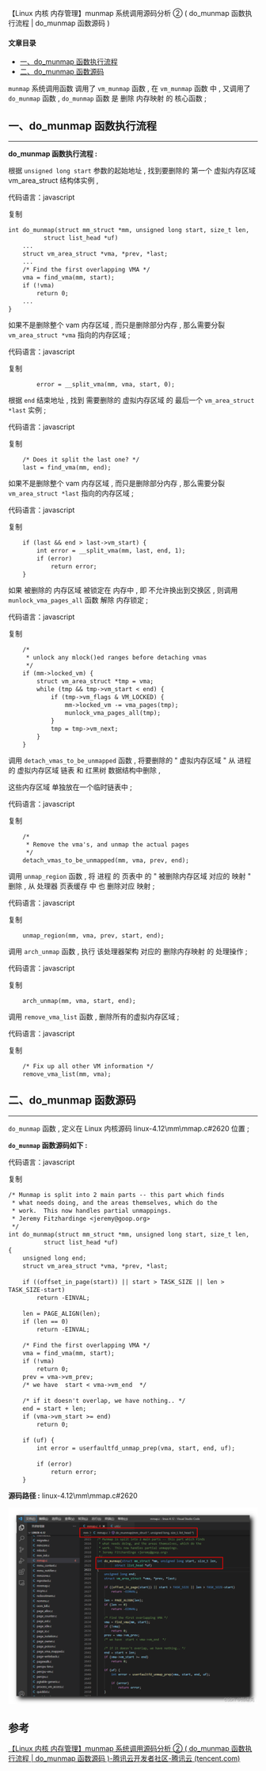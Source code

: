 【Linux 内核 内存管理】munmap 系统调用源码分析 ② ( do_munmap 函数执行流程 | do_munmap 函数源码 )

#### 文章目录

-   [一、do\_munmap 函数执行流程](https://cloud.tencent.com/developer?from_column=20421&from=20421)
-   [二、do\_munmap 函数源码](https://cloud.tencent.com/developer?from_column=20421&from=20421)

`munmap` 系统调用函数 调用了 `vm_munmap` 函数 , 在 `vm_munmap` 函数 中 , 又调用了 `do_munmap` 函数 , `do_munmap` 函数 是 删除 内存映射 的 核心函数 ;

## 一、do\_munmap 函数执行流程

* * *

**do\_munmap 函数执行流程 :**

根据 `unsigned long start` 参数的起始地址 , 找到要删除的 第一个 虚拟内存区域 vm\_area\_struct 结构体实例 ,

代码语言：javascript

复制

    int do_munmap(struct mm_struct *mm, unsigned long start, size_t len,
    	      struct list_head *uf)
    	...
    	struct vm_area_struct *vma, *prev, *last;
    	...
    	/* Find the first overlapping VMA */
    	vma = find_vma(mm, start);
    	if (!vma)
    		return 0;
    	...
    }

如果不是删除整个 vam 内存区域 , 而只是删除部分内存 , 那么需要分裂 `vm_area_struct *vma` 指向的内存区域 ;

代码语言：javascript

复制

    		error = __split_vma(mm, vma, start, 0);

根据 `end` 结束地址 , 找到 需要删除的 虚拟内存区域 的 最后一个 `vm_area_struct *last` 实例 ;

代码语言：javascript

复制

    	/* Does it split the last one? */
    	last = find_vma(mm, end);

如果不是删除整个 vam 内存区域 , 而只是删除部分内存 , 那么需要分裂 `vm_area_struct *last` 指向的内存区域 ;

代码语言：javascript

复制

    	if (last && end > last->vm_start) {
    		int error = __split_vma(mm, last, end, 1);
    		if (error)
    			return error;
    	}

如果 被删除的 内存区域 被锁定在 内存中 , 即 不允许换出到交换区 , 则调用 `munlock_vma_pages_all` 函数 解除 内存锁定 ;

代码语言：javascript

复制

    	/*
    	 * unlock any mlock()ed ranges before detaching vmas
    	 */
    	if (mm->locked_vm) {
    		struct vm_area_struct *tmp = vma;
    		while (tmp && tmp->vm_start < end) {
    			if (tmp->vm_flags & VM_LOCKED) {
    				mm->locked_vm -= vma_pages(tmp);
    				munlock_vma_pages_all(tmp);
    			}
    			tmp = tmp->vm_next;
    		}
    	}

调用 `detach_vmas_to_be_unmapped` 函数 , 将要删除的 " 虚拟内存区域 " 从 进程的 虚拟内存区域 链表 和 红黑树 数据结构中删除 ,

这些内存区域 单独放在一个临时链表中 ;

代码语言：javascript

复制

    	/*
    	 * Remove the vma's, and unmap the actual pages
    	 */
    	detach_vmas_to_be_unmapped(mm, vma, prev, end);

调用 `unmap_region` 函数 , 将 进程 的 页表中 的 " 被删除内存区域 对应的 映射 " 删除 , 从 处理器 页表缓存 中 也 删除对应 映射 ;

代码语言：javascript

复制

    	unmap_region(mm, vma, prev, start, end);

调用 `arch_unmap` 函数 , 执行 该处理器架构 对应的 删除内存映射 的 处理操作 ;

代码语言：javascript

复制

    	arch_unmap(mm, vma, start, end);

调用 `remove_vma_list` 函数 , 删除所有的虚拟内存区域 ;

代码语言：javascript

复制

    	/* Fix up all other VM information */
    	remove_vma_list(mm, vma);

## 二、do\_munmap 函数源码

* * *

`do_munmap` 函数 , 定义在 Linux 内核源码 linux-4.12\\mm\\mmap.c#2620 位置 ;

**`do_munmap` 函数源码如下 :**

代码语言：javascript

复制

    /* Munmap is split into 2 main parts -- this part which finds
     * what needs doing, and the areas themselves, which do the
     * work.  This now handles partial unmappings.
     * Jeremy Fitzhardinge <jeremy@goop.org>
     */
    int do_munmap(struct mm_struct *mm, unsigned long start, size_t len,
    	      struct list_head *uf)
    {
    	unsigned long end;
    	struct vm_area_struct *vma, *prev, *last;
    
    	if ((offset_in_page(start)) || start > TASK_SIZE || len > TASK_SIZE-start)
    		return -EINVAL;
    
    	len = PAGE_ALIGN(len);
    	if (len == 0)
    		return -EINVAL;
    
    	/* Find the first overlapping VMA */
    	vma = find_vma(mm, start);
    	if (!vma)
    		return 0;
    	prev = vma->vm_prev;
    	/* we have  start < vma->vm_end  */
    
    	/* if it doesn't overlap, we have nothing.. */
    	end = start + len;
    	if (vma->vm_start >= end)
    		return 0;
    
    	if (uf) {
    		int error = userfaultfd_unmap_prep(vma, start, end, uf);
    
    		if (error)
    			return error;
    	}

**源码路径 :** linux-4.12\\mm\\mmap.c#2620

![在这里插入图片描述](image/02fc78ee65ac632273e6487a31118974.png)

## 参考

[【Linux 内核 内存管理】munmap 系统调用源码分析 ② ( do_munmap 函数执行流程 | do_munmap 函数源码 )-腾讯云开发者社区-腾讯云 (tencent.com)](https://cloud.tencent.com/developer/article/2253495)